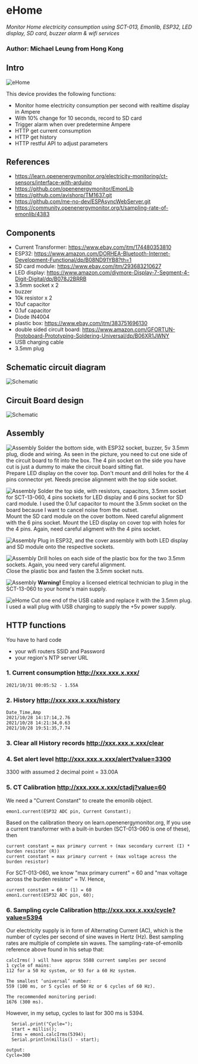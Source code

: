 # eHome
*Monitor Home electricity consumption using SCT-013, Emonlib, ESP32, LED display, SD card, buzzer alarm & wifi services*
### Author: Michael Leung from Hong Kong

## Intro
![eHome](/doc/IMG_5466.jpg)

This device provides the following functions:
* Monitor home electricity consumption per second with realtime display in Ampere
* With 10% change for 10 seconds, record to SD card
* Trigger alarm when over predetermine Ampere
* HTTP get current consumption
* HTTP get history
* HTTP restful API to adjust parameters

## References
* https://learn.openenergymonitor.org/electricity-monitoring/ct-sensors/interface-with-arduino
* https://github.com/openenergymonitor/EmonLib
* https://github.com/avishorp/TM1637.git
* https://github.com/me-no-dev/ESPAsyncWebServer.git
* https://community.openenergymonitor.org/t/sampling-rate-of-emonlib/4383

## Components
* Current Transformer: https://www.ebay.com/itm/174480353810
* ESP32: https://www.amazon.com/DORHEA-Bluetooth-Internet-Development-Functional/dp/B08ND91YB8?th=1
* SD card module: https://www.ebay.com/itm/293683210627
* LED display: https://www.amazon.com/diymore-Display-7-Segment-4-Digit-Digital/dp/B078J2BRRB
* 3.5mm socket x 2
* buzzer
* 10k resistor x 2
* 10uf capacitor
* 0.1uf capacitor
* Diode IN4004
* plastic box: https://www.ebay.com/itm/383751696130 
* double sided circult board: https://www.amazon.com/GFORTUN-Protoboard-Prototyping-Soldering-Universal/dp/B06XR1JWNY
* USB charging cable
* 3.5mm plug

## Schematic circuit diagram
![Schematic](/doc/ehome.png)

## Circuit Board design
![Schematic](/doc/ehome_circuit.png)

## Assembly
![Assembly](/doc/IMG_5459.jpg)
Solder the bottom side, with ESP32 socket, buzzer, 5v 3.5mm plug, diode and wiring.
As seen in the picture, you need to cut one side of the circuit board to fit into the box. The 4 pin socket on the side you have cut is just a dummy to make the circuit board sitting flat.<br />
Prepare LED display on the cover top. Don't mount and drill holes for the 4 pins connector yet. Needs precise alignment with the top side socket.

![Assembly](/doc/IMG_5460.jpg)
Solder the top side, with resistors, capacitors, 3.5mm socket for SCT-13-060, 4 pins sockets for LED display and 6 pins socket for SD card module. I used the 0.1uf capacitor to mount the 3.5mm socket on the board because I want to cancel noise from the outset.<br />
Mount the SD card module on the cover bottom. Need careful alignment with the 6 pins socket. Mount the LED display on cover top with holes for the 4 pins. Again, need careful aligment with the 4 pins socket.

![Assembly](/doc/IMG_5462.jpg)
Plug in ESP32, and the cover assembly with both LED display and SD module onto the respective sockets.

![Assembly](/doc/IMG_5463.jpg)
Drill holes on each side of the plastic box for the two 3.5mm sockets. Again, you need very careful alignment. <br />
Close the plastic box and fasten the 3.5mm socket nuts.

![Assembly](/doc/IMG_5471.JPG)
**Warning!** Employ a licensed eletrical technician to plug in the SCT-13-060 to your home's main supply.

![eHome](/doc/IMG_5466.jpg)
Cut one end of the USB cable and replace it with the 3.5mm plug. I used a wall plug with USB charging to supply the +5v power supply.

## HTTP functions
You have to hard code 
* your wifi routers SSID and Password
* your region's NTP server URL

### 1. Current consumption http://xxx.xxx.x.xxx/
```
2021/10/31 00:05:52 - 1.55A
```

### 2. History http://xxx.xxx.x.xxx/history
```
Date_Time,Amp
2021/10/28 14:17:14,2.76
2021/10/28 14:21:34,0.63
2021/10/28 19:51:35,7.74
```
### 3. Clear all History records http://xxx.xxx.x.xxx/clear

### 4. Set alert level http://xxx.xxx.x.xxx/alert?value=3300
3300 with assumed 2 decimal point = 33.00A

### 5. CT Calibration http://xxx.xxx.x.xxx/ctadj?value=60
We need a "Current Constant" to create the emonlib object.
```
emon1.current(ESP32 ADC pin, Current Constant);
```
Based on the calibration theory on learn.openenergymonitor.org, If you use a current transformer with a built-in burden (SCT-013-060 is one of these), then
```
current constant = max primary current ÷ (max secondary current (I) * burden resistor (R))
current constant = max primary current ÷ (max voltage across the burden resistor)
```
For SCT-013-060, we know "max primary current" = 60 and "max voltage across the burden resistor" = 1V. Hence, 
```
current constant = 60 ÷ (1) = 60
emon1.current(ESP32 ADC pin, 60);
```
### 6. Sampling cycle Calibration http://xxx.xxx.x.xxx/cycle?value=5394
Our electricity supply is in form of Alternating Current (AC), which is the number of cycles per second of sine waves in Hertz (Hz). Best sampling rates are multiple of complete sin waves. The sampling-rate-of-emonlib reference above found in his setup that:
```
calcIrms( ) will have approx 5588 current samples per second
1 cycle of mains:
112 for a 50 Hz system, or 93 for a 60 Hz system.

The smallest ‘universal’ number:
559 (100 ms, or 5 cycles of 50 Hz or 6 cycles of 60 Hz).

The recommended monitoring period:
1676 (300 ms).
```
However, in my setup, cycles to last for 300 ms is 5394.
```
  Serial.print("Cycle=");
  start = millis();
  Irms = emon1.calcIrms(5394);
  Serial.println(millis() - start);

output:
Cycle=300
```





